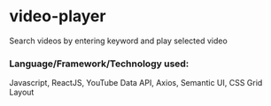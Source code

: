 # video-player
Search videos by entering keyword and play selected video

### Language/Framework/Technology used:
Javascript, ReactJS, YouTube Data API, Axios, Semantic UI, CSS Grid Layout
